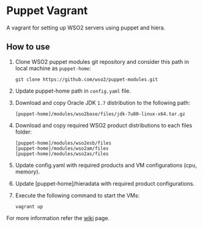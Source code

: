 # Puppet Vagrant

A vagrant for setting up WSO2 servers using puppet and hiera.

## How to use

1. Clone WSO2 puppet modules git repository and consider this path in local machine as `puppet-home`:

    ````
    git clone https://github.com/wso2/puppet-modules.git
    ````
3. Update puppet-home path in `config.yaml` file.
4. Download and copy Oracle JDK `1.7` distribution to the following path:

    ````
    [puppet-home]/modules/wso2base/files/jdk-7u80-linux-x64.tar.gz
    ````
5. Download and copy required WSO2 product distributions to each files folder:

    ````
    [puppet-home]/modules/wso2esb/files
    [puppet-home]/modules/wso2am/files
    [puppet-home]/modules/wso2as/files
    ````
6. Update config.yaml with required products and VM configurations (cpu, memory).
7. Update [puppet-home]/hieradata with required product configurations.
8. Execute the following command to start the VMs:

    ````
    vagrant up
    ````
For more information refer the [wiki](https://github.com/wso2/puppet-modules/wiki) page.
